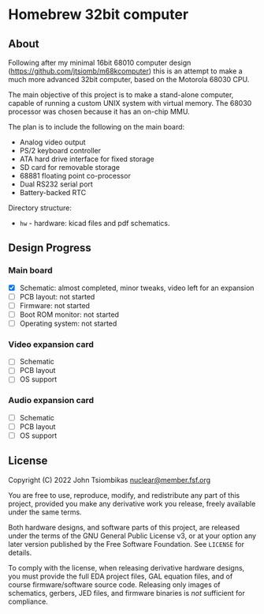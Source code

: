 Homebrew 32bit computer
=======================

About
-----
Following after my minimal 16bit 68010 computer design
(https://github.com/jtsiomb/m68kcomputer) this is an attempt to make a much
more advanced 32bit computer, based on the Motorola 68030 CPU.

The main objective of this project is to make a stand-alone computer, capable of
running a custom UNIX system with virtual memory. The 68030 processor was chosen
because it has an on-chip MMU.

The plan is to include the following on the main board:
 - Analog video output
 - PS/2 keyboard controller
 - ATA hard drive interface for fixed storage
 - SD card for removable storage
 - 68881 floating point co-processor
 - Dual RS232 serial port
 - Battery-backed RTC

Directory structure:
 - `hw` - hardware: kicad files and pdf schematics.

Design Progress
---------------

### Main board ###
 - [X] Schematic: almost completed, minor tweaks, video left for an expansion
 - [ ] PCB layout: not started
 - [ ] Firmware: not started
 - [ ] Boot ROM monitor: not started
 - [ ] Operating system: not started

### Video expansion card ###
 - [ ] Schematic
 - [ ] PCB layout
 - [ ] OS support

### Audio expansion card ###
 - [ ] Schematic
 - [ ] PCB layout
 - [ ] OS support

License
-------
Copyright (C) 2022 John Tsiombikas <nuclear@member.fsf.org>

You are free to use, reproduce, modify, and redistribute any part of this
project, provided you make any derivative work you release, freely available
under the same terms.

Both hardware designs, and software parts of this project, are released under
the terms of the GNU General Public License v3, or at your option any later
version published by the Free Software Foundation. See `LICENSE` for details.

To comply with the license, when releasing derivative hardware designs, you
must provide the full EDA project files, GAL equation files, and of course
firmware/software source code. Releasing only images of schematics, gerbers,
JED files, and firmware binaries is *not* sufficient for compliance.
